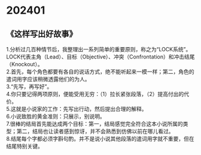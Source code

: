 # 202401
## 《这样写出好故事》
1.分析过几百种情节后，我整理出一系列简单的重要原则，称之为“LOCK系统”。LOCK代表主角（Lead）、目标（Objective）、冲突（Confrontation）和冲击结尾（Knockout）。  
2.首先，每个角色都要有各自的说话方式，绝不能听起来一模一样；第二，角色的遣词用字应该稍微透露他们的为人。  
3.“先写，再写好”。  
4.你只要记得两项原则，便能受用无穷：（1）拉长紧张段落，（2）提高付出的代价。  
5.这就是小说家的工作：先写出行动，然后提出合理的解释。  
6.小说致胜的黄金准则：只展示，别说明。  
7.很棒的结局首先能达成两个目标：第一，结局感觉完全符合这本小说所属的类型；第二，结局也让读者感到惊讶，并不会熟悉到仿佛以前在哪儿看过。  
8.结尾每个字都必须字斟句酌。并不是说小说其他段落的遣词用字就不重要，但在结尾特别关键。  